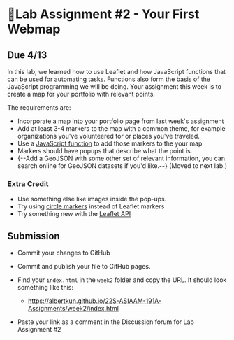 # 📝Lab Assignment #2 - Your First Webmap

## Due 4/13

In this lab, we learned how to use Leaflet and how JavaScript functions that can be used for automating tasks. Functions also form the basis of the JavaScript programming we will be doing. Your assignment this week is to create a map for your portfolio with relevant points.

The requirements are:

- Incorporate a map into your portfolio page from last week's assignment
- Add at least 3-4 markers to the map with a common theme, for example organizations you've volunteered for or places you've traveled.
- Use a [JavaScript function](https://developer.mozilla.org/en-US/docs/Web/JavaScript/Reference/Global_Objects/Function/Function) to add those markers to the your map
- Markers should have popups that describe what the point is.
- {--Add a GeoJSON with some other set of relevant information, you can search online for GeoJSON datasets if you'd like.--} (Moved to next lab.)

### Extra Credit

- Use something else like images inside the pop-ups.
- Try using [circle markers](https://leafletjs.com/SlavaUkraini/reference.html#circlemarker) instead of Leaflet markers
- Try something new with the [Leaflet API](https://leafletjs.com/SlavaUkraini/reference-1.7.1.html)
  
## Submission

- Commit your changes to GitHub

- Commit and publish your file to GitHub pages.

- Find your `index.html` in the `week2` folder and copy the URL. It should look something like this:
  - https://albertkun.github.io/22S-ASIAAM-191A-Assignments/week2/index.html

- Paste your link as a comment in the Discussion forum for Lab Assignment #2
